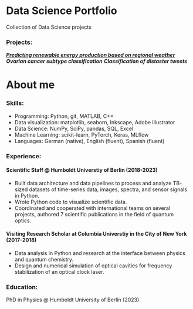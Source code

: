 # Data Science Portfolio
Collection of Data Science projects

### Projects:
***[Predicting renewable energy production based on regional weather]([url](https://github.com/cliedl/portfolio/tree/main/Projects/Renewable_energy_weather))***
***Ovarian cancer subtype classification***
***Classification of distaster tweets***


# About me
### Skills:
- Programming: Python, git, MATLAB, C++
- Data visualization: matplotlib, seaborn, Inkscape, Adobe Illustrator
- Data Science: NumPy, SciPy, pandas, SQL, Excel
- Machine Learning: scikit-learn, PyTorch, Keras, MLflow
- Languages: German (native), English (fluent), Spanish (fluent)
  
### Experience:
#### Scientific Staff @ Humboldt Universtiy of Berlin (2018-2023)
- Built data architecture and data pipelines to process and analyze TB-sized datasets of time-series data, images, spectra, and sensor signals in Python.
- Wrote Python code to visualize scientific data.
- Coordinated and cooperated with international teams on several projects, authored 7 scientific publications in the field of quantum optics.
#### Visiting Research Scholar at Columbia Universtiy in the City of New York (2017-2018)
- Data analysis in Python and research at the interface between physics and quantum chemistry.
- Design and numerical simulation of optical cavities for frequency stabilization of an optical clock laser.

### Education: 
PhD in Physics @ Humboldt University of Berlin (2023)






